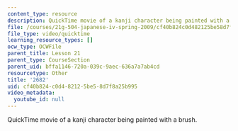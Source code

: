 ```yaml
---
content_type: resource
description: QuickTime movie of a kanji character being painted with a brush.
file: /courses/21g-504-japanese-iv-spring-2009/cf40b824c0d482125be58d7f8a25b995_2682.mov
file_type: video/quicktime
learning_resource_types: []
ocw_type: OCWFile
parent_title: Lesson 21
parent_type: CourseSection
parent_uid: bffa1146-720a-039c-9aec-636a7a7ab4cd
resourcetype: Other
title: '2682'
uid: cf40b824-c0d4-8212-5be5-8d7f8a25b995
video_metadata:
  youtube_id: null
---
```

QuickTime movie of a kanji character being painted with a brush.